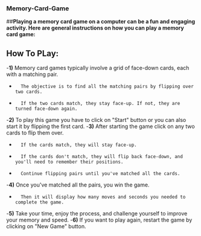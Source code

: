 ### Memory-Card-Game

##**Playing a memory card game on a computer can be a fun and engaging activity. Here are general instructions on how you can play a memory card game:**

## How To PLay:
-**1)** Memory card games typically involve a grid of face-down cards, each with a matching pair.
-       The objective is to find all the matching pairs by flipping over two cards.
-       If the two cards match, they stay face-up. If not, they are turned face-down again.
-**2)** To play this game you have to click on "Start" button or you can also start it by flipping the first card.
-**3)** After starting the game click on any two cards to flip them over.
-       If the cards match, they will stay face-up.
-       If the cards don't match, they will flip back face-down, and you'll need to remember their positions.
-       Continue flipping pairs until you've matched all the cards.
-**4)** Once you've matched all the pairs, you win the game.
-       Then it will display how many moves and seconds you needed to complete the game.
-**5)** Take your time, enjoy the process, and challenge yourself to improve your memory and speed.
-**6)** If you want to play again, restart the game by clicking on "New Game" button.
